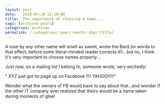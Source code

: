 ```yaml
---
layout: post
date:	2010-07-29 12:29:00
title:  The importance of choosing a name....
tags: [archived-posts]
categories: archives
permalink: /:categories/:year/:month/:day/:title/
---
```

A rose by any other name will smell as sweet, wrote the Bard (or words to that effect, before some literal-minded reader corrects it!)...but no, I think it's very important to choose names properly...

Just now, on a mailing list I belong to, someone wrote, very excitedly:


" XYZ just got its page up on Facebook !!!! YAHOO!!!!!"

Wonder what the owners of FB would have to say about that...and wonder if the other IT company ever realized that theirs would be a name taken during moments of glee!
